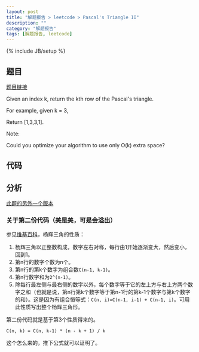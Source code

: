 ```yaml
---
layout: post
title: "解题报告 > leetcode > Pascal's Triangle II"
description: ""
category: "解题报告"
tags: [解题报告, leetcode]
---
```

{% include JB/setup %}

## 题目

[题目链接](https://oj.leetcode.com/problems/pascals-triangle-ii/)

Given an index k, return the kth row of the Pascal's triangle.

For example, given k = 3,

Return [1,3,3,1].

Note:

Could you optimize your algorithm to use only O(k) extra space?

<!--more-->

## 代码

<script src="https://gist.github.com/squirrel20/3eb733e6e2718457914e.js"></script>

## 分析

[此题的另外一个版本](http://myspes.info/%E8%A7%A3%E9%A2%98%E6%8A%A5%E5%91%8A/2014/10/20/pascals_triangle/)

### 关于第二份代码（美是美，可是会溢出）

参见[维基百科](http://zh.wikipedia.org/wiki/%E6%9D%A8%E8%BE%89%E4%B8%89%E8%A7%92%E5%BD%A2)，杨辉三角的性质：

1. 杨辉三角以正整数构成，数字左右对称，每行由1开始逐渐变大，然后变小，回到1。
2. 第n行的数字个数为n个。
3. 第n行的第k个数字为组合数`C(n-1, k-1)`。
4. 第n行数字和为`2^(n-1)`。
5. 除每行最左侧与最右侧的数字以外，每个数字等于它的左上方与右上方两个数字之和（也就是说，第n行第k个数字等于第n-1行的第k-1个数字与第k个数字的和）。这是因为有组合恒等式：`C(n, i)=C(n-1, i-1) + C(n-1, i)`。可用此性质写出整个杨辉三角形。

第二份代码就是基于第3个性质得来的。

    C(n, k) = C(n, k-1) * (n - k + 1) / k

这个怎么来的，推下公式就可以证明了。
